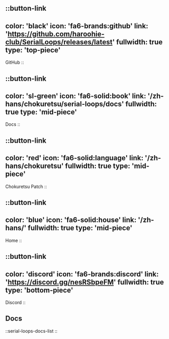 ::button-link
---
color: 'black'
icon: 'fa6-brands:github'
link: 'https://github.com/haroohie-club/SerialLoops/releases/latest'
fullwidth: true
type: 'top-piece'
---
GitHub
::

::button-link
---
color: 'sl-green'
icon: 'fa6-solid:book'
link: '/zh-hans/chokuretsu/serial-loops/docs'
fullwidth: true
type: 'mid-piece'
---
Docs
::

::button-link
---
color: 'red'
icon: 'fa6-solid:language'
link: '/zh-hans/chokuretsu'
fullwidth: true
type: 'mid-piece'
---
Chokuretsu Patch
::

::button-link
---
color: 'blue'
icon: 'fa6-solid:house'
link: '/zh-hans/'
fullwidth: true
type: 'mid-piece'
---
Home
::

::button-link
---
color: 'discord'
icon: 'fa6-brands:discord'
link: 'https://discord.gg/nesRSbpeFM'
fullwidth: true
type: 'bottom-piece'
---
Discord
::

## Docs
::serial-loops-docs-list
::